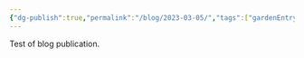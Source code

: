 ```yaml
---
{"dg-publish":true,"permalink":"/blog/2023-03-05/","tags":["gardenEntry"]}
---
```



Test of blog publication.

